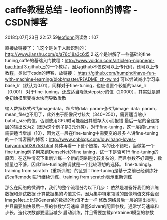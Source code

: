 
# caffe教程总结 - leofionn的博客 - CSDN博客


2018年07月23日 22:57:59[leofionn](https://me.csdn.net/qq_36142114)阅读数：107


直接放链接了：
1.这个是关于人脸识别的：http://www.jianshu.com/p/a76c18a3c6d5
2.这个是讲解了一些基础的fine tuning,caffe的基础入门教程：http://www.voidcn.com/article/p-nigpneqn-bac.html
3.github上的一个教程，因为github不仅仅可以上传代码，还可以上传教程，类似于csdn的博客，放链接：
https://github.com/humphd/have-fun-with-machine-learning/blob/master/README_zh-tw.md
可以尝试减小学习率base_lr（默认为0.01），同样对于fine-tuning，也应设置个较低的base_lr（0.001）
对于fine-tuning，还应适当降低stepsize的值（20000），其实就是避免初始模型变得太快而导致发散

输入数据格式改为imagedata，相应的data_param也改为image_data_param，mean_file也不用了，此外由于图像尺寸较大（340*250），需要适当缩小batch_size的值，否则使用GPU时可能超出其缓存大小而报错
最后一层的全连接层的输出改为2（因为这个例子是2元分类），对于fine-tuning，这一层的lr_mult需要适当增加（10），因为这一层在fine-tuning中需要变的最多
4.讲fine-tuning 的一个博客园的博客：http://www.cnblogs.com/louyihang-loves-baiyan/p/5038758.html
具体再看一下这个链接，写的还不错吧，当做第一个fine tuning例子用来跑DenseNet的fine tuning，试一下是否可行
fine-tuning的原因：在这种情况下重新训练一个新的网络是比较复杂的，而且参数不好调整，数据量也不够，因此fine-tuning微调就是一个比较理想的选择。
fine-tuning与training from scratch（重新训练）的区别：fine-tuning是基于之前已经训练好的caffemodel进行继续训练，training from scratch表示重新训练

那么在网络的微调中，我们的整个流程分为以下几步：
依然是准备好我们的训练数据和测试数据
计算数据集的均值文件，因为集中特定领域的图像均值文件会跟ImageNet上比较General的数据的均值不太一样
修改网络最后一层的输出类别，并且需要加快最后一层的参数学习速率
调整Solver的配置参数，通常学习速率和步长，迭代次数都要适当减少
启动训练，并且需要加载pretrained模型的参数

